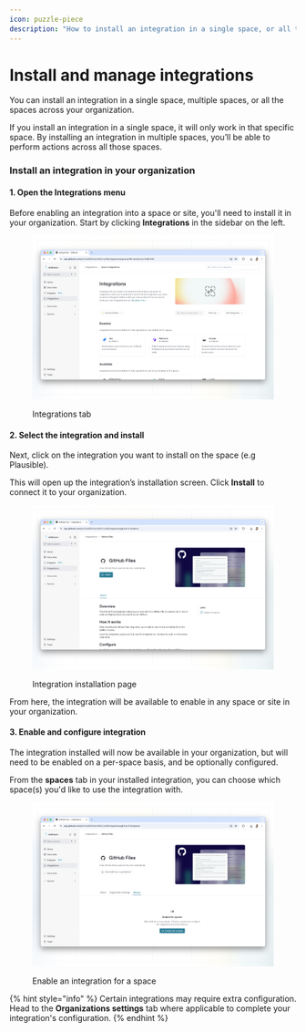 ```yaml
---
icon: puzzle-piece
description: "How to install an integration in a single space, or all the spaces in your organization —\_and manage its settings"
---
```


# Install and manage integrations

You can install an integration in a single space, multiple spaces, or all the spaces across your organization.

If you install an integration in a single space, it will only work in that specific space. By installing an integration in multiple spaces, you’ll be able to perform actions across all those spaces.

### Install an integration in your organization

#### 1. Open the Integrations menu

Before enabling an integration into a space or site, you'll need to install it in your organization. Start by clicking **Integrations** in the sidebar on the left.

<figure><img src="../.gitbook/assets/integrations-home (1).png" alt=""><figcaption><p>Integrations tab</p></figcaption></figure>

#### 2. Select the integration and install

Next, click on the integration you want to install on the space (e.g Plausible).

This will open up the integration’s installation screen. Click **Install** to connect it to your organization.

<figure><img src="../.gitbook/assets/integrations-install.png" alt=""><figcaption><p>Integration installation page</p></figcaption></figure>

From here, the integration will be available to enable in any space or site in your organization.

#### 3. Enable and configure integration

The integration installed will now be available in your organization, but will need to be enabled on a per-space basis, and be optionally configured.

From the **spaces** tab in your installed integration, you can choose which space(s) you'd like to use the integration with.

<figure><img src="../.gitbook/assets/integrations-enable.png" alt=""><figcaption><p>Enable an integration for a space</p></figcaption></figure>

{% hint style="info" %}
Certain integrations may require extra configuration. Head to the **Organizations settings** tab where applicable to complete your integration's configuration.
{% endhint %}

